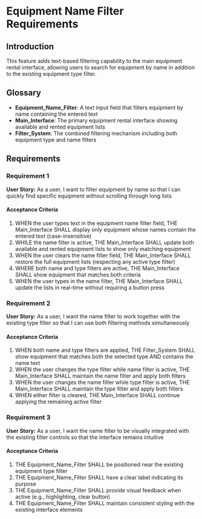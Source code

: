 # Equipment Name Filter Requirements

## Introduction

This feature adds text-based filtering capability to the main equipment rental interface, allowing users to search for equipment by name in addition to the existing equipment type filter.

## Glossary

- **Equipment_Name_Filter**: A text input field that filters equipment by name containing the entered text
- **Main_Interface**: The primary equipment rental interface showing available and rented equipment lists
- **Filter_System**: The combined filtering mechanism including both equipment type and name filters

## Requirements

### Requirement 1

**User Story:** As a user, I want to filter equipment by name so that I can quickly find specific equipment without scrolling through long lists

#### Acceptance Criteria

1. WHEN the user types text in the equipment name filter field, THE Main_Interface SHALL display only equipment whose names contain the entered text (case-insensitive)
2. WHILE the name filter is active, THE Main_Interface SHALL update both available and rented equipment lists to show only matching equipment
3. WHEN the user clears the name filter field, THE Main_Interface SHALL restore the full equipment lists (respecting any active type filter)
4. WHERE both name and type filters are active, THE Main_Interface SHALL show equipment that matches both criteria
5. WHEN the user types in the name filter, THE Main_Interface SHALL update the lists in real-time without requiring a button press

### Requirement 2

**User Story:** As a user, I want the name filter to work together with the existing type filter so that I can use both filtering methods simultaneously

#### Acceptance Criteria

1. WHEN both name and type filters are applied, THE Filter_System SHALL show equipment that matches both the selected type AND contains the name text
2. WHEN the user changes the type filter while name filter is active, THE Main_Interface SHALL maintain the name filter and apply both filters
3. WHEN the user changes the name filter while type filter is active, THE Main_Interface SHALL maintain the type filter and apply both filters
4. WHEN either filter is cleared, THE Main_Interface SHALL continue applying the remaining active filter

### Requirement 3

**User Story:** As a user, I want the name filter to be visually integrated with the existing filter controls so that the interface remains intuitive

#### Acceptance Criteria

1. THE Equipment_Name_Filter SHALL be positioned near the existing equipment type filter
2. THE Equipment_Name_Filter SHALL have a clear label indicating its purpose
3. THE Equipment_Name_Filter SHALL provide visual feedback when active (e.g., highlighting, clear button)
4. THE Equipment_Name_Filter SHALL maintain consistent styling with the existing interface elements